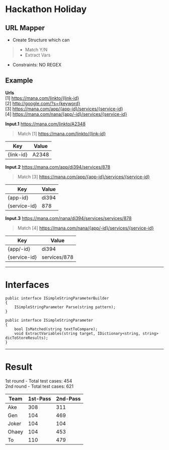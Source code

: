 # Hackathon Holiday

## URL Mapper

* Create Structure which can
> * Match Y/N
> * Extract Vars
* Constraints: NO REGEX

## Example
**Urls**  
[1] https://mana.com/linkto/{link-id}  
[2] http://google.com/?s={keyword}  
[3] https://mana.com/app/{app-id}/services/{service-id}  
[4] https://mana.com/nana/{app/-id}/services/{service-id}  

**Input.1** https://mana.com/linkto/A2348  
> Match [1]
> https://mana.com/linkto/{link-id}  

|Key|Value|
|--|--|
|{link-id}|A2348|

**Input.2** https://mana.com/app/di394/services/878  
> Match [3]
> https://mana.com/app/{app-id}/services/{service-id}  

|Key|Value|
|--|--|
|{app-id}|di394|
|{service-id}|878|

**Input.3** https://mana.com/nana/di394/services/services/878  
> Match [4]
> https://mana.com/nana/{app/-id}/services/{service-id}  

|Key|Value|
|--|--|
|{app/-id}|di394|
|{service-id}|services/878|

---
# Interfaces
```
public interface ISimpleStringParameterBuilder
{
    ISimpleStringParameter Parse(string pattern);
}

public interface ISimpleStringParameter
{
    bool IsMatched(string textToCompare);
    void ExtractVariables(string target, IDictionary<string, string> dicToStoreResults);
}
```

---

# Result
1st round - Total test cases: 454  
2nd round - Total test cases: 621  

|Team|1st-Pass|2nd-Pass|
|--|--|--|
|Ake|308|311|
|Gen|104|469|
|Joker|104|104|
|Ohaey|104|453|
|To|110|479|
